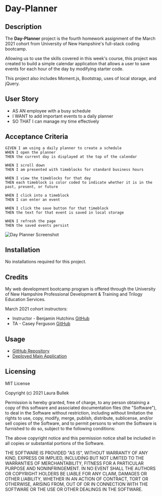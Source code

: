 # Day-Planner

## Description
The **Day-Planner** project is the fourth homework assignment of the March 2021 cohort from University of New Hampshire's full-stack coding bootcamp. 

Allowing us to use the skills covered in this week's course, this project was created to build a simple calendar application that allows a user to save events for each hour of the day by modifying starter code.


This project also includes Moment.js, Bootstrap, uses of local storage, and jQuery. 

## User Story
 -  AS AN employee with a busy schedule
 - I WANT to add important events to a daily planner
 - SO THAT I can manage my time effectively

## Acceptance Criteria
```
GIVEN I am using a daily planner to create a schedule
WHEN I open the planner
THEN the current day is displayed at the top of the calendar

WHEN I scroll down
THEN I am presented with timeblocks for standard business hours

WHEN I view the timeblocks for that day
THEN each timeblock is color coded to indicate whether it is in the past, present, or future

WHEN I click into a timeblock
THEN I can enter an event

WHEN I click the save button for that timeblock
THEN the text for that event is saved in local storage

WHEN I refresh the page
THEN the saved events persist
```
![Day Planner Screenshot](https://i.postimg.cc/pTR6kQLr/Day-Planner-Screenshot-1.png)

## Installation
No installations required for this project.

## Credits 
My web development bootcamp program is offered through the University of New Hampshire Professional Development & Training and Trilogy Education Services.

March 2021 cohort instructors:
- Instructor - Benjamin Hutchins [GitHub](https://github.com/benhutchins)
- TA - Casey Ferguson [GitHub](https://github.com/cferg019)

## Usage
* [GitHub Repository](https://github.com/Laura-Bullek/Day-Planner)
* [Deployed Main Application](https://laura-bullek.github.io/Day-Planner/)

## Licensing
MIT License

Copyright (c) 2021 Laura Bullek

Permission is hereby granted, free of charge, to any person obtaining a copy
of this software and associated documentation files (the "Software"), to deal
in the Software without restriction, including without limitation the rights
to use, copy, modify, merge, publish, distribute, sublicense, and/or sell
copies of the Software, and to permit persons to whom the Software is
furnished to do so, subject to the following conditions:

The above copyright notice and this permission notice shall be included in all
copies or substantial portions of the Software.

THE SOFTWARE IS PROVIDED "AS IS", WITHOUT WARRANTY OF ANY KIND, EXPRESS OR
IMPLIED, INCLUDING BUT NOT LIMITED TO THE WARRANTIES OF MERCHANTABILITY,
FITNESS FOR A PARTICULAR PURPOSE AND NONINFRINGEMENT. IN NO EVENT SHALL THE
AUTHORS OR COPYRIGHT HOLDERS BE LIABLE FOR ANY CLAIM, DAMAGES OR OTHER
LIABILITY, WHETHER IN AN ACTION OF CONTRACT, TORT OR OTHERWISE, ARISING FROM,
OUT OF OR IN CONNECTION WITH THE SOFTWARE OR THE USE OR OTHER DEALINGS IN THE
SOFTWARE.